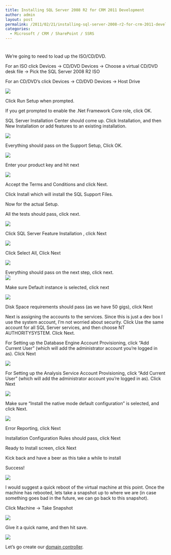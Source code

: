 ```yaml
---
title: Installing SQL Server 2008 R2 for CRM 2011 Development
author: admin
layout: post
permalink: /2011/02/21/installing-sql-server-2008-r2-for-crm-2011-development/
categories:
  - Microsoft / CRM / SharePoint / SSRS
---
```

# 

We’re going to need to load up the ISO/CD/DVD.

For an ISO click Devices -> CD/DVD Devices -> Choose a virtual CD/DVD desk file -> Pick the SQL Server 2008 R2 ISO

For an CD/DVD’s click Devices -> CD/DVD Devices -> Host Drive 

![][2]

 [2]: http://www.ryanonrails.com/wp-content/uploads/2011/02/SQL_Server_Device.png

Click Run Setup when prompted.

If you get prompted to enable the .Net Framework Core role, click OK.

SQL Server Installation Center should come up. Click Installation, and then New Installation or add features to an existing installation.

![][3]

 [3]: http://www.ryanonrails.com/wp-content/uploads/2011/02/SQL_Server_Installation_Center.png

Everything should pass on the Support Setup, Click OK.

![][4]

 [4]: http://www.ryanonrails.com/wp-content/uploads/2011/02/SQL_Server_Support_Rules.png

Enter your product key and hit next

![][5]

 [5]: http://www.ryanonrails.com/wp-content/uploads/2011/02/SQL_Server_Key.png

Accept the Terms and Conditions and click Next.

Click Install which will install the SQL Support Files.

Now for the actual Setup.

All the tests should pass, click next.

![][6]

 [6]: http://www.ryanonrails.com/wp-content/uploads/2011/02/SQL_Server_More_Support_Rules.png

Click SQL Server Feature Installation , click Next

![][7]

 [7]: http://www.ryanonrails.com/wp-content/uploads/2011/02/SQL_Server_Setup_Role.png

Click Select All, Click Next

![][8]

 [8]: http://www.ryanonrails.com/wp-content/uploads/2011/02/SQL_Server_Feature_Selection.png

Everything should pass on the next step, click next.  
![][9]

 [9]: http://www.ryanonrails.com/wp-content/uploads/2011/02/SQL_Server_Installation_Rules.png

Make sure Default instance is selected, click next

![][10]

 [10]: http://www.ryanonrails.com/wp-content/uploads/2011/02/SQL_Server_Instance_Configuration.png

Disk Space requirements should pass (as we have 50 gigs), click Next

Next is assigning the accounts to the services. Since this is just a dev box I use the system account, I’m not worried about security. Click Use the same account for all SQL Server services, and then choose NT AUTHORITYSYSTEM. Click Next.

For Setting up the Database Engine Account Provisioning, click “Add Current User” (which will add the administrator account you’re logged in as). Click Next

![][11]

 [11]: http://www.ryanonrails.com/wp-content/uploads/2011/02/SQL_Server_Database_Engine_Config.png

For Setting up the Analysis Service Account Provisioning, click “Add Current User” (which will add the administrator account you’re logged in as). Click Next

![][12]

 [12]: http://www.ryanonrails.com/wp-content/uploads/2011/02/SQL_Server_Analysis_Services.png

Make sure “Install the native mode default configuration” is selected, and click Next.

![][13]

 [13]: http://www.ryanonrails.com/wp-content/uploads/2011/02/SQL_Server_Reporting_Services_Config.png

Error Reporting, click Next

Installation Configuration Rules should pass, click Next

Ready to Install screen, click Next

Kick back and have a beer as this take a while to install

Success!

![][14]

 [14]: http://www.ryanonrails.com/wp-content/uploads/2011/02/SQL_Server_Config.png

I would suggest a quick reboot of the virtual machine at this point. Once the machine has rebooted, lets take a snapshot up to where we are (in case something goes bad in the future, we can go back to this snapshot).

Click Machine -> Take Snapshot

![][15]

 [15]: http://www.ryanonrails.com/wp-content/uploads/2011/02/SQL_Server_Snapshot.png

Give it a quick name, and then hit save.

![][16]

 [16]: http://www.ryanonrails.com/wp-content/uploads/2011/02/SQL_Server_Snapshot_Name.png

Let’s go create our [domain controller][17].

 [17]: http://www.ryanonrails.com/2011/02/21/creating-a-domain-controller/